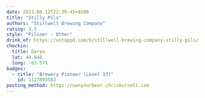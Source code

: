 ```yaml
---
date: 2023-08-12T22:39:45+0100
title: "Stilly Pils"
authors: "Stillwell Brewing Company"
rating: 3.5
style: "Pilsner - Other"
drink_of: https://untappd.com/b/stillwell-brewing-company-stilly-pils/
checkin:
  title: Darya
  lat: 44.648
  long: -63.571
badges:
  - title: "Brewery Pioneer (Level 33)"
    id: 1127895583
posting_method: https://ownyourbeer.chrisburnell.com
---
```

